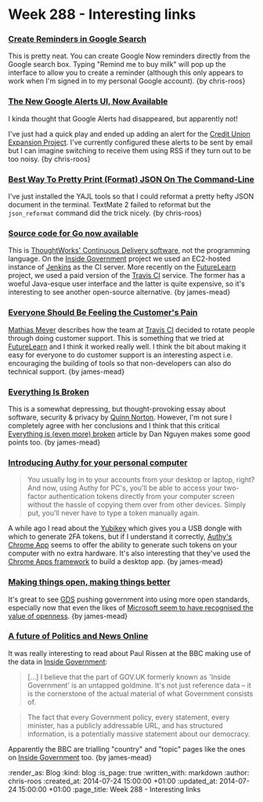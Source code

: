 Week 288 - Interesting links
============================

### [Create Reminders in Google Search](http://googlesystem.blogspot.co.uk/2014/07/create-reminders-in-google-search.html)

This is pretty neat. You can create Google Now reminders directly from the Google search box. Typing "Remind me to buy milk" will pop up the interface to allow you to create a reminder (although this only appears to work when I'm signed in to my personal Google account). {by chris-roos}


### [The New Google Alerts UI, Now Available](http://googlesystem.blogspot.co.uk/2014/07/the-new-google-alerts-ui-now-available.html)

I kinda thought that Google Alerts had disappeared, but apparently not!

I've just had a quick play and ended up adding an alert for the [Credit Union Expansion Project][CUEP]. I've currently configured these alerts to be sent by email but I can imagine switching to receive them using RSS if they turn out to be too noisy. {by chris-roos}


### [Best Way To Pretty Print (Format) JSON On The Command-Line](http://www.skorks.com/2013/04/the-best-way-to-pretty-print-json-on-the-command-line/#yajltools)

I've just installed the YAJL tools so that I could reformat a pretty hefty JSON document in the terminal. TextMate 2 failed to reformat but the `json_reformat` command did the trick nicely. {by chris-roos}


### [Source code for Go now available](http://www.go.cd/2014/04/24/source-code-for-go-now-available.html)

This is [ThoughtWorks' Continuous Delivery software][], not the programming language. On the [Inside Government][] project we used an EC2-hosted instance of [Jenkins][] as the CI server. More recently on the [FutureLearn][] project, we used a paid version of the [Travis CI][] service. The former has a woeful Java-esque user interface and the latter is quite expensive, so it's interesting to see another open-source alternative. {by james-mead}


### [Everyone Should Be Feeling the Customer's Pain](http://www.helpscout.net/blog/customer-pain/)

[Mathias Meyer][] describes how the team at [Travis CI][] decided to rotate people through doing customer support. This is something that we tried at [FutureLearn][] and I think it worked really well. I think the bit about making it easy for everyone to do customer support is an interesting aspect i.e. encouraging the building of tools so that non-developers can also do technical support. {by james-mead}


### [Everything Is Broken](https://medium.com/message/everything-is-broken-81e5f33a24e1)

This is a somewhat depressing, but thought-provoking essay about software, security & privacy by [Quinn Norton][]. However, I'm not sure I completely agree with her conclusions and I think that this critical [Everything is (even more) broken][] article by Dan Nguyen makes some good points too. {by james-mead}


### [Introducing Authy for your personal computer](http://blog.authy.com/authy-for-pc)

> You usually log in to your accounts from your desktop or laptop, right? And now, using Authy for PC's, you'll be able to access your two-factor authentication tokens directly from your computer screen without the hassle of copying them over from other devices. Simply put, you'll never have to type a token manually again.

A while ago I read about the [Yubikey][] which gives you a USB dongle with which to generate 2FA tokens, but if I understand it correctly, [Authy's Chrome App][] seems to offer the ability to generate such tokens on your computer with no extra hardware. It's also interesting that they've used the [Chrome Apps framework][] to build a desktop app. {by james-mead}


### [Making things open, making things better](https://gds.blog.gov.uk/2014/07/22/making-things-open-making-things-better/)

It's great to see [GDS][] pushing government into using more open standards, especially now that even the likes of [Microsoft seem to have recognised the value of openness][Microsoft GitHub organisation]. {by james-mead}


### [A future of Politics and News Online](http://www.r4isstatic.com/642)

It was really interesting to read about Paul Rissen at the BBC making use of the data in [Inside Government][]:

> [...] I believe that the part of GOV.UK formerly known as 'Inside Government' is an untapped goldmine. It's not just reference data – it is the cornerstone of the actual material of what Government consists of.

> The fact that every Government policy, every statement, every minister, has a publicly addressable URL, and has structured information, is a potentially massive statement about our democracy.

Apparently the BBC are trialling "country" and "topic" pages like the ones on [Inside Government][] too. {by james-mead}


[CUEP]: https://github.com/freerange/bank/wiki/Credit-Union-Expansion-Project
[ThoughtWorks' Continuous Delivery software]: https://github.com/gocd/gocd/
[Inside Government]: /inside-government
[Jenkins]: http://jenkins-ci.org/
[FutureLearn]: https://www.futurelearn.com
[Travis CI]: https://travis-ci.org/
[Mathias Meyer]: http://www.paperplanes.de/
[Quinn Norton]: http://quinnnorton.com/
[Everything is (even more) broken]: http://danwin.com/2014/05/everything-is-even-more-broken/
[Yubikey]: http://www.yubico.com/products/yubikey-hardware/yubikey/
[Authy's Chrome App]: https://chrome.google.com/webstore/detail/authy/gaedmjdfmmahhbjefcbgaolhhanlaolb
[Chrome Apps framework]: https://developer.chrome.com/apps/about_apps
[GDS]: https://www.gov.uk/government/organisations/government-digital-service
[Microsoft GitHub organisation]: https://github.com/msopentech

:render_as: Blog
:kind: blog
:is_page: true
:written_with: markdown
:author: chris-roos
:created_at: 2014-07-24 15:00:00 +01:00
:updated_at: 2014-07-24 15:00:00 +01:00
:page_title: Week 288 - Interesting links
